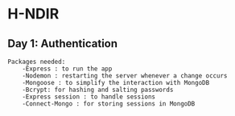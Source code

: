 # H-NDIR
## Day 1: Authentication
	Packages needed:
		-Express : to run the app
		-Nodemon : restarting the server whenever a change occurs 
		-Mongoose : to simplify the interaction with MongoDB
		-Bcrypt: for hashing and salting passwords
		-Express session : to handle sessions
		-Connect-Mongo : for storing sessions in MongoDB